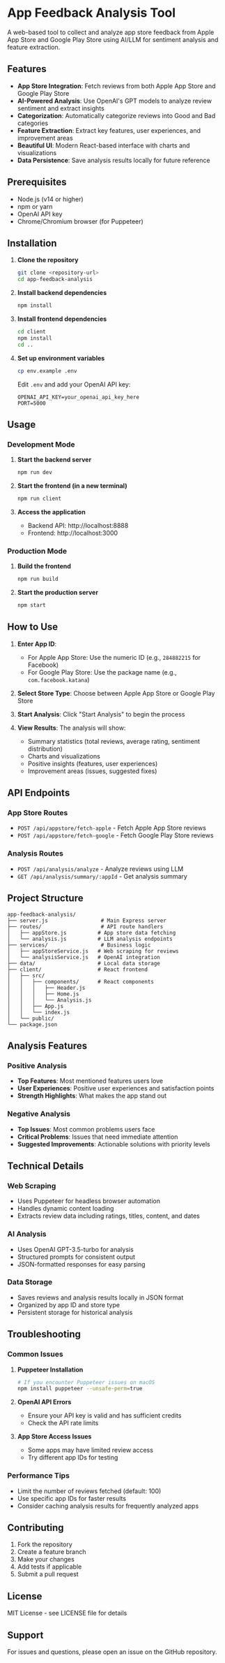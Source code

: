 # App Feedback Analysis Tool

A web-based tool to collect and analyze app store feedback from Apple App Store and Google Play Store using AI/LLM for sentiment analysis and feature extraction.

## Features

- **App Store Integration**: Fetch reviews from both Apple App Store and Google Play Store
- **AI-Powered Analysis**: Use OpenAI's GPT models to analyze review sentiment and extract insights
- **Categorization**: Automatically categorize reviews into Good and Bad categories
- **Feature Extraction**: Extract key features, user experiences, and improvement areas
- **Beautiful UI**: Modern React-based interface with charts and visualizations
- **Data Persistence**: Save analysis results locally for future reference

## Prerequisites

- Node.js (v14 or higher)
- npm or yarn
- OpenAI API key
- Chrome/Chromium browser (for Puppeteer)

## Installation

1. **Clone the repository**
   ```bash
   git clone <repository-url>
   cd app-feedback-analysis
   ```

2. **Install backend dependencies**
   ```bash
   npm install
   ```

3. **Install frontend dependencies**
   ```bash
   cd client
   npm install
   cd ..
   ```

4. **Set up environment variables**
   ```bash
   cp env.example .env
   ```
   
   Edit `.env` and add your OpenAI API key:
   ```
   OPENAI_API_KEY=your_openai_api_key_here
   PORT=5000
   ```

## Usage

### Development Mode

1. **Start the backend server**
   ```bash
   npm run dev
   ```

2. **Start the frontend (in a new terminal)**
   ```bash
   npm run client
   ```

3. **Access the application**
   - Backend API: http://localhost:8888
   - Frontend: http://localhost:3000

### Production Mode

1. **Build the frontend**
   ```bash
   npm run build
   ```

2. **Start the production server**
   ```bash
   npm start
   ```

## How to Use

1. **Enter App ID**: 
   - For Apple App Store: Use the numeric ID (e.g., `284882215` for Facebook)
   - For Google Play Store: Use the package name (e.g., `com.facebook.katana`)

2. **Select Store Type**: Choose between Apple App Store or Google Play Store

3. **Start Analysis**: Click "Start Analysis" to begin the process

4. **View Results**: The analysis will show:
   - Summary statistics (total reviews, average rating, sentiment distribution)
   - Charts and visualizations
   - Positive insights (features, user experiences)
   - Improvement areas (issues, suggested fixes)

## API Endpoints

### App Store Routes
- `POST /api/appstore/fetch-apple` - Fetch Apple App Store reviews
- `POST /api/appstore/fetch-google` - Fetch Google Play Store reviews

### Analysis Routes
- `POST /api/analysis/analyze` - Analyze reviews using LLM
- `GET /api/analysis/summary/:appId` - Get analysis summary

## Project Structure

```
app-feedback-analysis/
├── server.js                 # Main Express server
├── routes/                   # API route handlers
│   ├── appStore.js          # App store data fetching
│   └── analysis.js          # LLM analysis endpoints
├── services/                 # Business logic
│   ├── appStoreService.js   # Web scraping for reviews
│   └── analysisService.js   # OpenAI integration
├── data/                    # Local data storage
├── client/                  # React frontend
│   ├── src/
│   │   ├── components/      # React components
│   │   │   ├── Header.js
│   │   │   ├── Home.js
│   │   │   └── Analysis.js
│   │   ├── App.js
│   │   └── index.js
│   └── public/
└── package.json
```

## Analysis Features

### Positive Analysis
- **Top Features**: Most mentioned features users love
- **User Experiences**: Positive user experiences and satisfaction points
- **Strength Highlights**: What makes the app stand out

### Negative Analysis
- **Top Issues**: Most common problems users face
- **Critical Problems**: Issues that need immediate attention
- **Suggested Improvements**: Actionable solutions with priority levels

## Technical Details

### Web Scraping
- Uses Puppeteer for headless browser automation
- Handles dynamic content loading
- Extracts review data including ratings, titles, content, and dates

### AI Analysis
- Uses OpenAI GPT-3.5-turbo for analysis
- Structured prompts for consistent output
- JSON-formatted responses for easy parsing

### Data Storage
- Saves reviews and analysis results locally in JSON format
- Organized by app ID and store type
- Persistent storage for historical analysis

## Troubleshooting

### Common Issues

1. **Puppeteer Installation**
   ```bash
   # If you encounter Puppeteer issues on macOS
   npm install puppeteer --unsafe-perm=true
   ```

2. **OpenAI API Errors**
   - Ensure your API key is valid and has sufficient credits
   - Check the API rate limits

3. **App Store Access Issues**
   - Some apps may have limited review access
   - Try different app IDs for testing

### Performance Tips

- Limit the number of reviews fetched (default: 100)
- Use specific app IDs for faster results
- Consider caching analysis results for frequently analyzed apps

## Contributing

1. Fork the repository
2. Create a feature branch
3. Make your changes
4. Add tests if applicable
5. Submit a pull request

## License

MIT License - see LICENSE file for details

## Support

For issues and questions, please open an issue on the GitHub repository. 